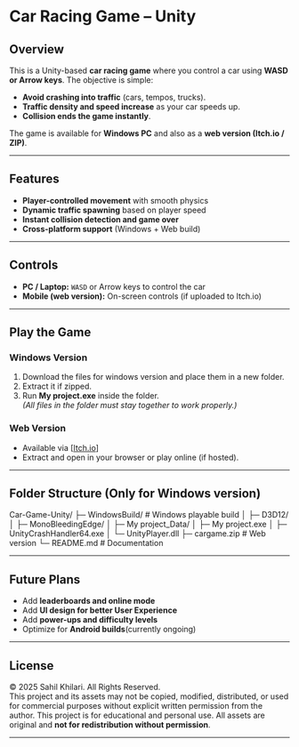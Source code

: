 # Car Racing Game – Unity

## Overview
This is a Unity-based **car racing game** where you control a car using **WASD or Arrow keys**. The objective is simple:  
- **Avoid crashing into traffic** (cars, tempos, trucks).  
- **Traffic density and speed increase** as your car speeds up.  
- **Collision ends the game instantly**.  

The game is available for **Windows PC** and also as a **web version (Itch.io / ZIP)**.

---

## Features
- **Player-controlled movement** with smooth physics  
- **Dynamic traffic spawning** based on player speed  
- **Instant collision detection and game over**  
- **Cross-platform support** (Windows + Web build)  

---

## Controls
- **PC / Laptop:** `WASD` or Arrow keys to control the car  
- **Mobile (web version):** On-screen controls (if uploaded to Itch.io)

---

## Play the Game
### **Windows Version**
1. Download the files for windows version and place them in a new folder.  
2. Extract it if zipped.  
3. Run **My project.exe** inside the folder.  
*(All files in the folder must stay together to work properly.)*

### **Web Version**
- Available via [[Itch.io](https://cargame.itch.io/hehe)]  
- Extract and open in your browser or play online (if hosted).  

---

## Folder Structure (Only for Windows version)
Car-Game-Unity/
├─ WindowsBuild/ # Windows playable build
│ ├─ D3D12/
│ ├─ MonoBleedingEdge/
│ ├─ My project_Data/
│ ├─ My project.exe
│ ├─ UnityCrashHandler64.exe
│ └─ UnityPlayer.dll
├─ cargame.zip # Web version
└─ README.md # Documentation

---

## Future Plans
- Add **leaderboards and online mode**  
- Add **UI design for better User Experience**  
- Add **power-ups and difficulty levels**  
- Optimize for **Android builds**(currently ongoing)  

---


## License
© 2025 Sahil Khilari. All Rights Reserved.  
This project and its assets may not be copied, modified, distributed, or used for commercial purposes without explicit written permission from the author.
This project is for educational and personal use. All assets are original and **not for redistribution without permission**.

---
